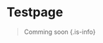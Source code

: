 <!-- TITLE: Test -->
<!-- SUBTITLE: A quick summary of Test -->

# Testpage
> Comming soon
{.is-info}